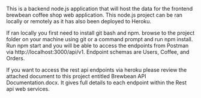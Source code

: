 This is a backend node.js application that will host the data for the frontend brewbean coffee shop web application. This node.js project can be ran locally or remotely as it has also been deployed to Heroku. 

If ran locally you first need to install git bash and npm. browse to the project folder on your machine using git or a command prompt and run npm install. Run npm start and you will be able to access the endpoints from Postman via http://localhost:3000/api/v1. Endpoint schemas are Users, Coffee, and Orders.

If you want to access the rest api endpoints via heroku please review the attached document to this project entitled Brewbean API Documentation.docx. It gives full details to each endpoint within the Rest api web services.

